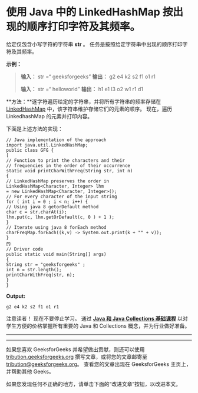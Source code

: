 # 使用 Java 中的 LinkedHashMap 按出现的顺序打印字符及其频率。

给定仅包含小写字符的字符串 **str** 。 任务是按照给定字符串中出现的顺序打印字符及其频率。

**示例：**

> **输入：** str =“ geeksforgeeks”
> **输出：** g2 e4 k2 s2 f1 o1 r1
> 
> **输入：** str =“ helloworld”
> **输出：** h1 e1 l3 o2 w1 r1 d1

**方法：**逐字符遍历给定的字符串，并将所有字符串的频率存储在 [LinkedHashMap](https://www.geeksforgeeks.org/linkedhashmap-class-java-examples/) 中，该字符串维护存储它们的元素的顺序。 现在，遍历 LinkedhashMap 的元素并打印内容。

下面是上述方法的实现：

```
// Java implementation of the approach
import java.util.LinkedHashMap;
public class GFG {
[
// Function to print the characters and their
// frequencies in the order of their occurrence
static void printCharWithFreq(String str, int n)
{
// LinkedHashMap preserves the order in
LinkedHashMap<Character, Integer> lhm
= new LinkedHashMap<Character, Integer>();
// For every character of the input string
for ( int i = 0 ; i < n; i++) {
// Using java 8 getorDefault method
char c = str.charAt(i);
lhm.put(c, lhm.getOrDefault(c, 0 ) + 1 );
}
// Iterate using java 8 forEach method
charFreqMap.forEach((k,v) -> System.out.print(k + "" + v));
}
的
// Driver code
public static void main(String[] args)
{
String str = "geeksforgeeks" ;
int n = str.length();
printCharWithFreq(str, n);
}
}
```

**Output:**

```
g2 e4 k2 s2 f1 o1 r1

```

注意读者！ 现在不要停止学习。 通过 [**Java 和 Java Collections 基础课程**](https://practice.geeksforgeeks.org/courses/Java-Collections?vC=1) 以对学生方便的价格掌握所有重要的 Java 和 Collections 概念，并为行业做好准备。

* * *

* * *

如果您喜欢 GeeksforGeeks 并希望做出贡献，则还可以使用 [tribution.geeksforgeeks.org](https://contribute.geeksforgeeks.org/) 撰写文章，或将您的文章邮寄至 tribution@geeksforgeeks.org。 查看您的文章出现在 GeeksforGeeks 主页上，并帮助其他 Geeks。

如果您发现任何不正确的地方，请单击下面的“改进文章”按钮，以改进本文。